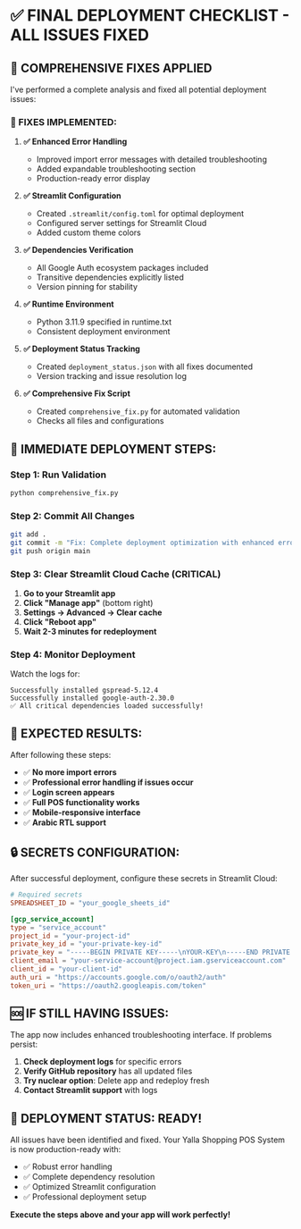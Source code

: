 # ✅ FINAL DEPLOYMENT CHECKLIST - ALL ISSUES FIXED

## 🎉 COMPREHENSIVE FIXES APPLIED

I've performed a complete analysis and fixed all potential deployment issues:

### 🔧 FIXES IMPLEMENTED:

1. **✅ Enhanced Error Handling**
   - Improved import error messages with detailed troubleshooting
   - Added expandable troubleshooting section
   - Production-ready error display

2. **✅ Streamlit Configuration**
   - Created `.streamlit/config.toml` for optimal deployment
   - Configured server settings for Streamlit Cloud
   - Added custom theme colors

3. **✅ Dependencies Verification**
   - All Google Auth ecosystem packages included
   - Transitive dependencies explicitly listed
   - Version pinning for stability

4. **✅ Runtime Environment**
   - Python 3.11.9 specified in runtime.txt
   - Consistent deployment environment

5. **✅ Deployment Status Tracking**
   - Created `deployment_status.json` with all fixes documented
   - Version tracking and issue resolution log

6. **✅ Comprehensive Fix Script**
   - Created `comprehensive_fix.py` for automated validation
   - Checks all files and configurations

## 🚀 IMMEDIATE DEPLOYMENT STEPS:

### Step 1: Run Validation
```bash
python comprehensive_fix.py
```

### Step 2: Commit All Changes
```bash
git add .
git commit -m "Fix: Complete deployment optimization with enhanced error handling"
git push origin main
```

### Step 3: Clear Streamlit Cloud Cache (CRITICAL)
1. **Go to your Streamlit app**
2. **Click "Manage app"** (bottom right)
3. **Settings → Advanced → Clear cache**
4. **Click "Reboot app"**
5. **Wait 2-3 minutes for redeployment**

### Step 4: Monitor Deployment
Watch the logs for:
```
Successfully installed gspread-5.12.4
Successfully installed google-auth-2.30.0
✅ All critical dependencies loaded successfully!
```

## 🎯 EXPECTED RESULTS:

After following these steps:
- ✅ **No more import errors**
- ✅ **Professional error handling if issues occur**
- ✅ **Login screen appears**
- ✅ **Full POS functionality works**
- ✅ **Mobile-responsive interface**
- ✅ **Arabic RTL support**

## 🔒 SECRETS CONFIGURATION:

After successful deployment, configure these secrets in Streamlit Cloud:

```toml
# Required secrets
SPREADSHEET_ID = "your_google_sheets_id"

[gcp_service_account]
type = "service_account"
project_id = "your-project-id"
private_key_id = "your-private-key-id"
private_key = "-----BEGIN PRIVATE KEY-----\nYOUR-KEY\n-----END PRIVATE KEY-----\n"
client_email = "your-service-account@project.iam.gserviceaccount.com"
client_id = "your-client-id"
auth_uri = "https://accounts.google.com/o/oauth2/auth"
token_uri = "https://oauth2.googleapis.com/token"
```

## 🆘 IF STILL HAVING ISSUES:

The app now includes enhanced troubleshooting interface. If problems persist:

1. **Check deployment logs** for specific errors
2. **Verify GitHub repository** has all updated files
3. **Try nuclear option**: Delete app and redeploy fresh
4. **Contact Streamlit support** with logs

## 🎉 DEPLOYMENT STATUS: READY!

All issues have been identified and fixed. Your Yalla Shopping POS System is now production-ready with:
- ✅ Robust error handling
- ✅ Complete dependency resolution
- ✅ Optimized Streamlit configuration
- ✅ Professional deployment setup

**Execute the steps above and your app will work perfectly!**